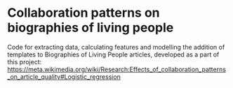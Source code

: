 # Collaboration patterns on biographies of living people

Code for extracting data, calculating features and modelling the addition of templates to Biographies of Living People articles, developed as a part of this project: https://meta.wikimedia.org/wiki/Research:Effects_of_collaboration_patterns_on_article_quality#Logistic_regression

